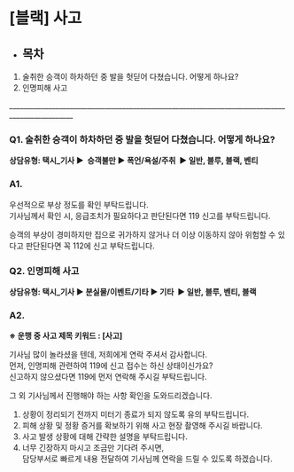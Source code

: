 # [블랙] 사고

* **목차**
  ------

1. 술취한 승객이 하차하던 중 발을 헛딛어 다쳤습니다. 어떻게 하나요?
2. 인명피해 사고

\_\_\_\_\_\_\_\_\_\_\_\_\_\_\_\_\_\_\_\_\_\_\_\_\_\_\_\_\_\_\_\_\_\_\_\_\_\_\_\_\_\_\_\_\_\_\_\_\_\_\_\_\_\_\_\_\_\_\_\_\_\_\_\_\_\_\_\_\_\_\_\_\_\_\_\_\_\_\_\_\_\_\_\_\_\_\_\_\_\_\_\_\_\_\_\_

### **Q1. 술취한 승객이 하차하던 중 발을 헛딛어 다쳤습니다. 어떻게 하나요?**

**상담유형: 택시\_기사 ▶  승객불만 ▶ 폭언/욕설/주취  ▶ 일반, 블루, 블랙, 벤티**

### **A1.**

우선적으로 부상 정도를 확인 부탁드립니다.  
기사님께서 확인 시, 응급조치가 필요하다고 판단된다면 119 신고를 부탁드립니다.

승객의 부상이 경미하지만 집으로 귀가하지 않거나 더 이상 이동하지 않아 위험할 수 있다고 판단된다면 꼭 112에 신고 부탁드립니다.

### **Q2. 인명피해 사고**

**상담유형: 택시\_기사 ▶ 분실물/이벤트/기타 ▶ 기타  ▶ 일반, 블루, 벤티, 블랙**

### **A2.**

**※ 운행 중 사고 제목 키워드 : [사고]**

기사님 많이 놀라셨을 텐데, 저희에게 연락 주셔서 감사합니다.  
먼저, 인명피해 관련하여 119에 신고 접수는 하신 상태이신가요?  
신고하지 않으셨다면 119에 먼저 연락해 주시길 부탁드립니다.

그 외 기사님께서 진행해야 하는 사항 확인을 도와드리겠습니다.  
1. 상황이 정리되기 전까지 미터기 종료가 되지 않도록 유의 부탁드립니다.  
2. 피해 상황 및 정황 증거를 확보하기 위해 사고 현장 촬영해 주시길 바랍니다.  
3. 사고 발생 상황에 대해 간략한 설명을 부탁드립니다.  
4. 너무 긴장하지 마시고 조금만 기다려 주시면,  
담당부서로 빠르게 내용 전달하여 기사님께 연락을 드릴 수 있도록 하겠습니다.
